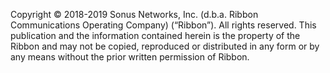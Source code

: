 Copyright © 2018-2019 Sonus Networks, Inc. (d.b.a. Ribbon Communications Operating Company) (“Ribbon”). All rights reserved. This publication and the information contained herein is the property of the Ribbon and may not be copied, reproduced or distributed in any form or by any means without the prior written permission of Ribbon.
